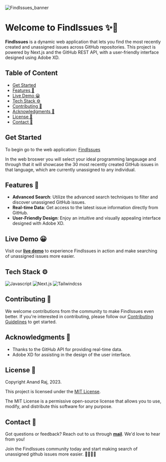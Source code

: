 ![FindIssues_banner](https://github.com/anand346/findissues/assets/64061582/031a4dba-885e-4ff2-8940-38caee18103a)

# Welcome to FindIssues ✨👋

**FindIssues** is a dynamic web application that lets you find the most recently created and unassigned issues across GitHub repositories. This project is powered by Next.js and the GitHub REST API, with a user-friendly interface designed using Adobe XD.

## Table of Content

- [Get Started](https://github.com/w-augustin/findissues/edit/main/README.md#:~:text=Table%20of%20Content-,Get%20Started,-To%20get%20started)
- [Features 🎯](https://github.com/w-augustin/findissues/edit/main/README.md#:~:text=Get%20Started-,Features%20%F0%9F%8E%AF,-Live%20Demo%20%F0%9F%98%80)
- [Live Demo 😀](https://github.com/w-augustin/findissues/edit/main/README.md#:~:text=with%20Adobe%20XD.-,Live%20Demo%20%F0%9F%98%80,-Visit%20our%20live)
- [Tech Stack ⚙️](https://github.com/w-augustin/findissues/edit/main/README.md#:~:text=issues%20more%20easier.-,Tech%20Stack%20%E2%9A%99%EF%B8%8F,-Contributing%20%F0%9F%9A%80)
- [Contributing 🚀](https://github.com/w-augustin/findissues/edit/main/README.md#:~:text=Tech%20Stack%20%E2%9A%99%EF%B8%8F-,Contributing%20%F0%9F%9A%80,-We%20welcome%20contributions)
- [Acknowledgments 👀](https://github.com/w-augustin/findissues/edit/main/README.md#acknowledgments-)
- [License 🪪](https://github.com/w-augustin/findissues/edit/main/README.md#license-)
- [Contact 📧](https://github.com/w-augustin/findissues/edit/main/README.md#contact-)

## Get Started

To begin go to the web application: [FindIssues](https://www.findissues.me/)

In the web broswer you will select your ideal programming langauage and through that it will showcase the 30 most recently created GitHub issues in that language, which are currently unassigned to any individual.

## Features 🎯

- **Advanced Search**: Utilize the advanced search techniques to filter and discover unassigned GitHub issues.
- **Real-time Data**: Get access to the latest issue information directly from GitHub.
- **User-Friendly Design**: Enjoy an intuitive and visually appealing interface designed with Adobe XD.

## Live Demo 😀

Visit our [**live demo**](https://findissues.vercel.app) to experience FindIssues in action and make searching of unassigned issues more easier.

## Tech Stack ⚙️

![Javascript](https://img.shields.io/badge/JavaScript-ES6-yellow?style=for-the-badge&logo=javascript "Javascript") ![Next.js](https://img.shields.io/badge/Next.js-React_Framework-000?style=for-the-badge&logo=next.js "Next.js") ![Tailwindcss](https://img.shields.io/badge/Tailwind_CSS-CSS_Framework-38B2AC?style=for-the-badge&logo=tailwind-css "Tailwindcss")

## Contributing 🚀

We welcome contributions from the community to make FindIssues even better. If you're interested in contributing, please follow our [Contributing Guidelines](CONTRIBUTING.md) to get started.

## Acknowledgments 👀

- Thanks to the GitHub API for providing real-time data.
- Adobe XD for assisting in the design of the user interface.

## License 🪪

Copyright Anand Raj, 2023.

This project is licensed under the [MIT License](https://github.com/anand346/findissues/blob/main/LICENSE).

The MIT License is a permissive open-source license that allows you to use, modify, and distribute this software for any purpose.

## Contact 📧

Got questions or feedback? Reach out to us through [**mail**](mailto:rajanand9039@gmail.com). We'd love to hear from you!

Join the FindIssues community today and start making search of unassigned github issues more easier. 🧑‍💻✨👫
